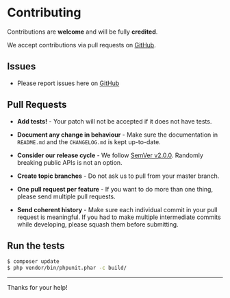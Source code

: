 # Contributing

Contributions are **welcome** and will be fully **credited**.

We accept contributions via pull requests on [GitHub](http://github.com/php-mq/benchmarks).

## Issues

- Please report issues here on [GitHub](http://github.com/php-mq/benchmarks/issues)

## Pull Requests

- **Add tests!** - Your patch will not be accepted if it does not have tests.

- **Document any change in behaviour** - Make sure the documentation in `README.md` and the `CHANGELOG.md` is kept up-to-date.

- **Consider our release cycle** - We follow [SemVer v2.0.0](http://semver.org/). Randomly breaking public APIs is not an option.

- **Create topic branches** - Do not ask us to pull from your master branch.

- **One pull request per feature** - If you want to do more than one thing, please send multiple pull requests.

- **Send coherent history** - Make sure each individual commit in your pull request is meaningful. If you had to make multiple intermediate commits while developing, please squash them before submitting.


## Run the tests

```bash
$ composer update
$ php vendor/bin/phpunit.phar -c build/
```

---

Thanks for your help!
